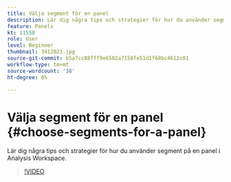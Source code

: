 ```yaml
---
title: Välja segment för en panel
description: Lär dig några tips och strategier för hur du använder segment på en panel i Analysis Workspace.
feature: Panels
kt: 11550
role: User
level: Beginner
thumbnail: 3412023.jpg
source-git-commit: b5a7cc88fff9e6502a7158fe51d1f68bc4612c01
workflow-type: tm+mt
source-wordcount: '38'
ht-degree: 0%

---
```


# Välja segment för en panel {#choose-segments-for-a-panel}

Lär dig några tips och strategier för hur du använder segment på en panel i Analysis Workspace.

>[!VIDEO](https://video.tv.adobe.com/v/24032/?quality=12&learn=on)
